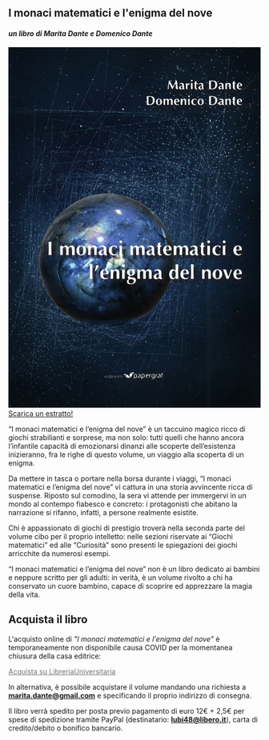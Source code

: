 
## **I monaci matematici e l'enigma del nove**
#### *un libro di Marita Dante e Domenico Dante*
![copertina](img/libri/monacimatematici.jpg)
<a class="bottoneverde" href="https://github.com/maritadante/maritadante.github.io/raw/master/_includes/pdf/monaci_matematici_estratto.pdf"><i class="fa fa-cloud-download" style="padding-right: 10px;"></i> Scarica un estratto!</a>

“I monaci matematici e l’enigma del nove” è un taccuino magico ricco di giochi strabilianti e sorprese,
ma non solo: tutti quelli che hanno ancora l’infantile capacità di emozionarsi dinanzi alle scoperte
dell’esistenza inizieranno, fra le righe di questo volume, un viaggio alla scoperta di un enigma.

Da mettere in tasca o portare nella borsa durante i viaggi, “I monaci matematici e l’enigma del nove”
vi cattura in una storia avvincente ricca di suspense. Riposto sul comodino, la sera vi attende per
immergervi in un mondo al contempo fiabesco e concreto: i protagonisti che abitano la narrazione si
rifanno, infatti, a persone realmente esistite.

Chi è appassionato di giochi di prestigio troverà nella seconda parte del volume cibo per il proprio
intelletto: nelle sezioni riservate ai “Giochi matematici” ed alle “Curiosità” sono presenti le
spiegazioni dei giochi arricchite da numerosi esempi.

“I monaci matematici e l’enigma del nove” non è un libro dedicato ai bambini e neppure scritto per gli
adulti: in verità, è un volume rivolto a chi ha conservato un cuore bambino, capace di scoprire ed
apprezzare la magia della vita.

## Acquista il libro

L'acquisto online di *"I monaci matematici e l'enigma del nove"* è temporaneamente non disponibile
causa COVID per la momentanea chiusura della casa editrice:

<a class="bottone" href="https://www.libreriauniversitaria.it/monaci-matematici-enigma-nove-dante/libro/9788897645283" style="opacity: 0.6; cursor: not-allowed;" target="_blank">Acquista su LibreriaUniversitaria</a>

In alternativa, è possibile acquistare il volume mandando una richiesta a **<a href="mailto:marita.dante@gmail.com" style="color: #000;">marita.dante@gmail.com</a>** e specificando il proprio indirizzo di consegna.

Il libro verrà spedito per posta previo pagamento di euro 12€ + 2,5€ per spese di spedizione tramite
PayPal (destinatario: **lubi48@libero.it**), carta di credito/debito o bonifico bancario.
